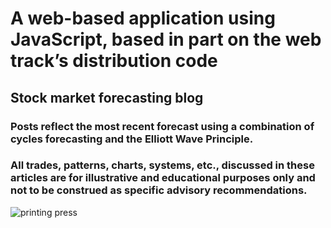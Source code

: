 # A web-based application using JavaScript, based in part on the web track’s distribution code

## Stock market forecasting blog

### Posts reflect the most recent forecast using a combination of cycles forecasting and the Elliott Wave Principle. 
### All trades, patterns, charts, systems, etc., discussed in these articles are for illustrative and educational purposes only and not to be construed as specific advisory recommendations.

![printing press](https://user-images.githubusercontent.com/62458624/92531042-92312100-f1fb-11ea-8d50-9a74b37b4be6.jpg)
